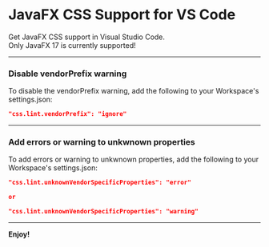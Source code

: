 # JavaFX CSS Support for VS Code

Get JavaFX CSS support in Visual Studio Code.  
Only JavaFX 17 is currently supported!

---

### Disable vendorPrefix warning

To disable the vendorPrefix warning, add the following to your Workspace's settings.json:

```json
"css.lint.vendorPrefix": "ignore"
```

---

### Add errors or warning to unkwnown properties

To add errors or warning to unkwnown properties, add the following to your Workspace's settings.json:

```json
"css.lint.unknownVendorSpecificProperties": "error"

or

"css.lint.unknownVendorSpecificProperties": "warning"
```

---

**Enjoy!**
